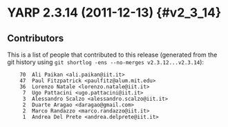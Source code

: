 YARP 2.3.14 (2011-12-13)                                              {#v2_3_14}
========================

Contributors
------------

This is a list of people that contributed to this release (generated from the
git history using `git shortlog -ens --no-merges v2.3.12...v2.3.14`):

```
    70  Ali Paikan <ali.paikan@iit.it>
    47  Paul Fitzpatrick <paulfitz@alum.mit.edu>
    36  Lorenzo Natale <lorenzo.natale@iit.it>
     7  Ugo Pattacini <ugo.pattacini@iit.it>
     3  Alessandro Scalzo <alessandro.scalzo@iit.it>
     2  Duarte Aragao <daragao@gmail.com>
     2  Marco Randazzo <marco.randazzo@iit.it>
     1  Andrea Del Prete <andrea.delprete@iit.it>
```
